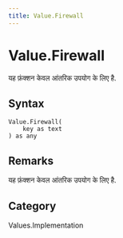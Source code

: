 ```yaml
---
title: Value.Firewall
---
```


# Value.Firewall


यह फ़ंक्शन केवल आंतरिक उपयोग के लिए है.


## Syntax

```powerquery
Value.Firewall(
    key as text
) as any
```


## Remarks

यह फ़ंक्शन केवल आंतरिक उपयोग के लिए है.



## Category
Values.Implementation
